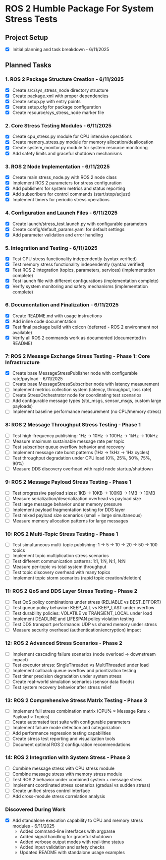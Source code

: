# ROS 2 Humble Package For System Stress Tests

## Project Setup
- [x] Initial planning and task breakdown - 6/11/2025

## Planned Tasks

### 1. ROS 2 Package Structure Creation - 6/11/2025
- [x] Create src/sys_stress_node directory structure
- [x] Create package.xml with proper dependencies
- [x] Create setup.py with entry points
- [x] Create setup.cfg for package configuration
- [x] Create resource/sys_stress_node marker file

### 2. Core Stress Testing Modules - 6/11/2025
- [x] Create cpu_stress.py module for CPU intensive operations
- [x] Create memory_stress.py module for memory allocation/deallocation
- [x] Create system_monitor.py module for system resource monitoring
- [x] Add safety limits and graceful shutdown mechanisms

### 3. ROS 2 Node Implementation - 6/11/2025
- [x] Create main stress_node.py with ROS 2 node class
- [x] Implement ROS 2 parameters for stress configuration
- [x] Add publishers for system metrics and status reporting
- [x] Add subscribers for control commands (start/stop/adjust)
- [x] Implement timers for periodic stress operations

### 4. Configuration and Launch Files - 6/11/2025
- [x] Create launch/stress_test.launch.py with configurable parameters
- [x] Create config/default_params.yaml for default settings
- [x] Add parameter validation and error handling

### 5. Integration and Testing - 6/11/2025
- [x] Test CPU stress functionality independently (syntax verified)
- [x] Test memory stress functionality independently (syntax verified)
- [x] Test ROS 2 integration (topics, parameters, services) (implementation complete)
- [x] Test launch file with different configurations (implementation complete)
- [x] Verify system monitoring and safety mechanisms (implementation complete)

### 6. Documentation and Finalization - 6/11/2025
- [x] Create README.md with usage instructions
- [x] Add inline code documentation
- [x] Test final package build with colcon (deferred - ROS 2 environment not available)
- [x] Verify all ROS 2 commands work as documented (documented in README)

### 7: ROS 2 Message Exchange Stress Testing - Phase 1: Core Infrastructure
- [x] Create base MessageStressPublisher node with configurable rate/payload - 6/11/2025
- [ ] Create base MessageStressSubscriber node with latency measurement
- [ ] Implement metrics collection system (latency, throughput, loss rate)
- [ ] Create StressOrchestrator node for coordinating test scenarios
- [ ] Add configurable message types (std_msgs, sensor_msgs, custom large payloads)
- [ ] Implement baseline performance measurement (no CPU/memory stress)

### 8: ROS 2 Message Throughput Stress Testing - Phase 1
- [ ] Test high-frequency publishing: 1Hz → 10Hz → 100Hz → 1kHz → 10kHz
- [ ] Measure maximum sustainable message rate per topic
- [ ] Test subscriber queue overflow behavior and recovery
- [ ] Implement message rate burst patterns (1Hz → 1kHz → 1Hz cycles)
- [ ] Test throughput degradation under CPU load (0%, 25%, 50%, 75%, 90%)
- [ ] Measure DDS discovery overhead with rapid node startup/shutdown

### 9: ROS 2 Message Payload Stress Testing - Phase 1  
- [ ] Test progressive payload sizes: 1KB → 10KB → 100KB → 1MB → 10MB
- [ ] Measure serialization/deserialization overhead vs payload size
- [ ] Test large message behavior under memory pressure
- [ ] Implement payload fragmentation testing for DDS layer
- [ ] Test mixed payload size scenarios (small + large simultaneous)
- [ ] Measure memory allocation patterns for large messages

### 10: ROS 2 Multi-Topic Stress Testing - Phase 1
- [ ] Test simultaneous multi-topic publishing: 1 → 5 → 10 → 20 → 50 → 100 topics
- [ ] Implement topic multiplication stress scenarios
- [ ] Test different communication patterns: 1:1, 1:N, N:1, N:N
- [ ] Measure per-topic vs total system throughput
- [ ] Test topic discovery overhead with many topics
- [ ] Implement topic storm scenarios (rapid topic creation/deletion)

### 11: ROS 2 QoS and DDS Layer Stress Testing - Phase 2
- [ ] Test QoS policy combinations under stress (RELIABLE vs BEST_EFFORT)
- [ ] Test queue policy behavior: KEEP_ALL vs KEEP_LAST under overflow
- [ ] Test durability policies: VOLATILE vs TRANSIENT_LOCAL under load
- [ ] Implement DEADLINE and LIFESPAN policy violation testing
- [ ] Test DDS transport performance: UDP vs shared memory under stress
- [ ] Measure security overhead (authentication/encryption) impact

### 12: ROS 2 Advanced Stress Scenarios - Phase 2
- [ ] Implement cascading failure scenarios (node overload → downstream impact)
- [ ] Test executor stress: SingleThreaded vs MultiThreaded under load
- [ ] Implement callback queue overflow and prioritization testing
- [ ] Test timer precision degradation under system stress
- [ ] Create real-world simulation scenarios (sensor data floods)
- [ ] Test system recovery behavior after stress relief

### 13: ROS 2 Comprehensive Stress Matrix Testing - Phase 3
- [ ] Implement full stress combination matrix (CPU% × Message Rate × Payload × Topics)
- [ ] Create automated test suite with configurable parameters
- [ ] Implement failure mode detection and categorization
- [ ] Add performance regression testing capabilities
- [ ] Create stress test reporting and visualization tools
- [ ] Document optimal ROS 2 configuration recommendations

### 14: ROS 2 Integration with System Stress - Phase 3
- [ ] Combine message stress with CPU stress module
- [ ] Combine message stress with memory stress module
- [ ] Test ROS 2 behavior under combined system + message stress
- [ ] Implement coordinated stress scenarios (gradual vs sudden stress)
- [ ] Create unified stress control interface
- [ ] Add cross-module stress correlation analysis

### Discovered During Work
- [x] Add standalone execution capability to CPU and memory stress modules - 6/11/2025
  - Added command-line interfaces with argparse
  - Added signal handling for graceful shutdown
  - Added verbose output modes with real-time status
  - Added input validation and safety checks
  - Updated README with standalone usage examples
